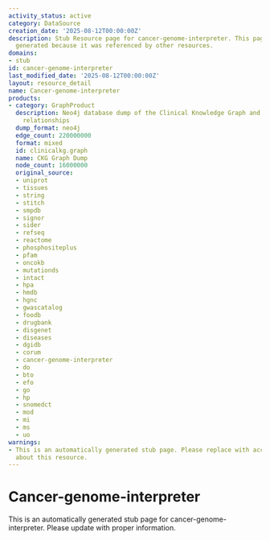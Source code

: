```yaml
---
activity_status: active
category: DataSource
creation_date: '2025-08-12T00:00:00Z'
description: Stub Resource page for cancer-genome-interpreter. This page was automatically
  generated because it was referenced by other resources.
domains:
- stub
id: cancer-genome-interpreter
last_modified_date: '2025-08-12T00:00:00Z'
layout: resource_detail
name: Cancer-genome-interpreter
products:
- category: GraphProduct
  description: Neo4j database dump of the Clinical Knowledge Graph and additional
    relationships
  dump_format: neo4j
  edge_count: 220000000
  format: mixed
  id: clinicalkg.graph
  name: CKG Graph Dump
  node_count: 16000000
  original_source:
  - uniprot
  - tissues
  - string
  - stitch
  - smpdb
  - signor
  - sider
  - refseq
  - reactome
  - phosphositeplus
  - pfam
  - oncokb
  - mutationds
  - intact
  - hpa
  - hmdb
  - hgnc
  - gwascatalog
  - foodb
  - drugbank
  - disgenet
  - diseases
  - dgidb
  - corum
  - cancer-genome-interpreter
  - do
  - bto
  - efo
  - go
  - hp
  - snomedct
  - mod
  - mi
  - ms
  - uo
warnings:
- This is an automatically generated stub page. Please replace with accurate information
  about this resource.
---
```

# Cancer-genome-interpreter

This is an automatically generated stub page for cancer-genome-interpreter. Please update with proper information.